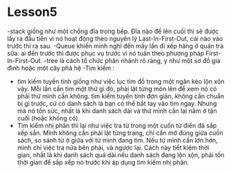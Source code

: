 # Lesson5
-stack giống như một chồng đĩa trong bếp. Đĩa nào để lên cuối thì sẽ được lấy ra đầu tiên vì nó hoạt động theo nguyên lý Last-In-First-Out, cái nào vào trước thì ra sau.
-Queue khiến mình nghĩ đến mấy lần đi xếp hàng ở quán trà sữa: ai đến trước thì được phục vụ trước vì nó tuân theo phương pháp First-In-First-Out.
-tree là cách tổ chức phân nhánh rõ ràng, y như một sơ đồ gia đình hoặc một cây phả hệ 
-Tìm kiếm :
+ tìm kiếm tuyến tính giống như việc lục tìm đồ trong một ngăn kéo lộn xộn vậy. Mỗi lần cần tìm một thứ gì đó,  phải lật từng món lên để xem nó có phải thứ mình cần không. tìm kiếm tuyến tính đơn giản, không cần chuẩn bị gì trước, cứ có danh sách là bạn có thể bắt tay vào tìm ngay. Nhưng mà nó tốn sức, nhất là khi danh sách dài và thứ mình cần lại nằm ở tận cuối (hoặc không có).
+ Tìm kiếm nhị phân thì lại như việc tra từ trong một cuốn từ điển đã sắp xếp sẵn. Mình không cần phải lật từng trang, chỉ cần mở đúng giữa cuốn sách, so sánh từ ở giữa với từ mình đang tìm. Nếu từ mình cần lớn hơn, mình chỉ việc tra nửa bên phải, và ngược lại. Cách này tiết kiệm thời gian, nhất là khi danh sách quá dài.nếu danh sách đang lộn xộn, phải tốn thời gian để sắp xếp nó trước khi áp dụng tìm kiếm nhị phân.
